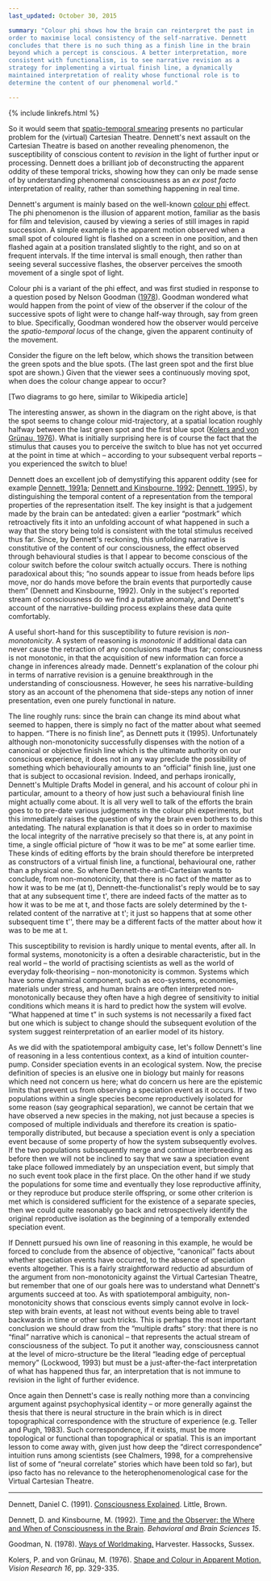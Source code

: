 ```yaml
---
last_updated: October 30, 2015

summary: "Colour phi shows how the brain can reinterpret the past in
order to maximise local consistency of the self-narrative. Dennett
concludes that there is no such thing as a finish line in the brain
beyond which a percept is conscious. A better interpretation, more
consistent with functionalism, is to see narrative revision as a
strategy for implementing a virtual finish line, a dynamically
maintained interpretation of reality whose functional role is to
determine the content of our phenomenal world."

---
```


{% include linkrefs.html %}

So it would seem that
[spatio-temporal smearing](multiple-drafts-dennett-spatio-temporal.html)
presents no particular problem for the (virtual) Cartesian Theatre.
Dennett's next assault on the Cartesian Theatre is based on another
revealing phenomenon, the susceptibility of conscious content to
_revision_ in the light of further input or processing. Dennett does a
brilliant job of deconstructing the apparent oddity of these temporal
tricks, showing how they can only be made sense of by understanding
phenomenal consciousness as an _ex post facto_ interpretation of
reality, rather than something happening in real time.

Dennett's argument is mainly based on the well-known
[colour phi](https://en.wikipedia.org/wiki/Color_phi_phenomenon) effect.
The phi phenomenon is the illusion of apparent motion, familiar as the
basis for film and television, caused by viewing a series of still
images in rapid succession. A simple example is the apparent motion
observed when a small spot of coloured light is flashed on a screen in
one position, and then flashed again at a position translated slightly
to the right, and so on at frequent intervals. If the time interval is
small enough, then rather than seeing several successive flashes, the
observer perceives the smooth movement of a single spot of light.

Colour phi is a variant of the phi effect, and was first studied in
response to a question posed by Nelson Goodman ([1978](#goodman78)).
Goodman wondered what would happen from the point of view of the
observer if the colour of the successive spots of light were to change
half-way through, say from green to blue. Specifically, Goodman wondered
how the observer would perceive the _spatio-temporal locus_ of the
change, given the apparent continuity of the movement.

Consider the figure on the left below, which shows the transition
between the green spots and the blue spots. (The last green spot and the
first blue spot are shown.) Given that the viewer sees a continuously
moving spot, when does the colour change appear to occur?

[Two diagrams to go here, similar to Wikipedia article]

The interesting answer, as shown in the diagram on the right above, is
that the spot seems to change colour mid-trajectory, at a spatial
location roughly halfway between the last green spot and the first blue
spot ([Kolers and von Grünau, 1976](#kolers76)). What is initially
surprising here is of course the fact that the stimulus that causes you
to perceive the switch to blue has not yet occurred at the point in time
at which – according to your subsequent verbal reports – you experienced
the switch to blue!

Dennett does an excellent job of demystifying this apparent oddity (see
for example [Dennett, 1991a](#dennett91a);
[Dennett and Kinsbourne, 1992](#dennett92);
[Dennett, 1995](#dennett95)), by distinguishing the temporal content of
a representation from the temporal properties of the representation
itself. The key insight is that a judgement made by the brain can be
antedated: given a earlier “postmark” which retroactively fits it into
an unfolding account of what happened in such a way that the story being
told is consistent with the total stimulus received thus far. Since, by
Dennett's reckoning, this unfolding narrative is constitutive of the
content of our consciousness, the effect observed through behavioural
studies is that I appear to become conscious of the colour switch before
the colour switch actually occurs. There is nothing paradoxical about
this; “no sounds appear to issue from heads before lips move, nor do
hands move before the brain events that purportedly cause them” (Dennett
and Kinsbourne, 1992). Only in the subject's reported stream of
consciousness do we find a putative anomaly, and Dennett's account of
the narrative-building process explains these data quite comfortably.

A useful short-hand for this susceptibility to future revision is
_non-monotonicity_. A system of reasoning is _monotonic_ if additional
data can never cause the retraction of any conclusions made thus far;
consciousness is not monotonic, in that the acquisition of new
information can force a change in inferences already made. Dennett's
explanation of the colour phi in terms of narrative revision is a
genuine breakthrough in the understanding of consciousness. However, he
sees his narrative-building story as an account of the phenomena that
side-steps any notion of inner presentation, even one purely functional
in nature.

The line roughly runs: since the brain can change its mind about what
seemed to happen, there is simply no fact of the matter about what
seemed to happen. “There is no finish line”, as Dennett puts it (1995).
Unfortunately although non-monotonicity successfully dispenses with the
notion of a canonical or objective finish line which is the ultimate
authority on our conscious experience, it does not in any way preclude
the possibility of something which behaviourally amounts to an
“official” finish line, just one that is subject to occasional revision.
Indeed, and perhaps ironically, Dennett's Multiple Drafts Model in
general, and his account of colour phi in particular, amount to a theory
of how just such a behavioural finish line might actually come about. It
is all very well to talk of the efforts the brain goes to to pre-date
various judgements in the colour phi experiments, but this immediately
raises the question of why the brain even bothers to do this antedating.
The natural explanation is that it does so in order to maximise the
local integrity of the narrative precisely so that there is, at any
point in time, a single official picture of “how it was to be me” at
some earlier time. These kinds of editing efforts by the brain should
therefore be interpreted as constructors of a virtual finish line, a
functional, behavioural one, rather than a physical one. So where
Dennett-the-anti-Cartesian wants to conclude, from non-monotonicity,
that there is no fact of the matter as to how it was to be me (at t),
Dennett-the-functionalist's reply would be to say that at any subsequent
time t', there are indeed facts of the matter as to how it was to be me
at t, and those facts are solely determined by the t-related content of
the narrative at t'; it just so happens that at some other subsequent
time t'', there may be a different facts of the matter about how it was
to be me at t.

This susceptibility to revision is hardly unique to mental events, after
all. In formal systems, monotonicity is a often a desirable
characteristic, but in the real world – the world of practising
scientists as well as the world of everyday folk-theorising –
non-monotonicity is common. Systems which have some dynamical component,
such as eco-systems, economies, materials under stress, and human brains
are often interpreted non-monotonically because they often have a high
degree of sensitivity to initial conditions which means it is hard to
predict how the system will evolve. “What happened at time t” in such
systems is not necessarily a fixed fact but one which is subject to
change should the subsequent evolution of the system suggest
reinterpretation of an earlier model of its history.

As we did with the spatiotemporal ambiguity case, let's follow Dennett's
line of reasoning in a less contentious context, as a kind of intuition
counter-pump. Consider speciation events in an ecological system. Now,
the precise definition of species is an elusive one in biology but
mainly for reasons which need not concern us here; what do concern us
here are the epistemic limits that prevent us from observing a
speciation event as it occurs. If two populations within a single
species become reproductively isolated for some reason (say geographical
separation), we cannot be certain that we have observed a new species in
the making, not just because a species is composed of multiple
individuals and therefore its creation is spatio-temporally distributed,
but because a speciation event is only a speciation event because of
some property of how the system subsequently evolves. If the two
populations subsequently merge and continue interbreeding as before then
we will not be inclined to say that we saw a speciation event take place
followed immediately by an unspeciation event, but simply that no such
event took place in the first place. On the other hand if we study the
populations for some time and eventually they lose reproductive
affinity, or they reproduce but produce sterile offspring, or some other
criterion is met which is considered sufficient for the existence of a
separate species, then we could quite reasonably go back and
retrospectively identify the original reproductive isolation as the
beginning of a temporally extended speciation event.

If Dennett pursued his own line of reasoning in this example, he would
be forced to conclude from the absence of objective, “canonical” facts
about whether speciation events have occurred, to the absence of
speciation events altogether. This is a fairly straightforward reductio
ad absurdum of the argument from non-monotonicity against the Virtual
Cartesian Theatre, but remember that one of our goals here was to
understand what Dennett's arguments succeed at too. As with
spatiotemporal ambiguity, non-monotonicity shows that conscious events
simply cannot evolve in lock-step with brain events, at least not
without events being able to travel backwards in time or other such
tricks. This is perhaps the most important conclusion we should draw
from the “multiple drafts” story: that there is no “final” narrative
which is canonical – that represents the actual stream of consciousness
of the subject. To put it another way, consciousness cannot at the level
of micro-structure be the literal “leading edge of perceptual memory”
(Lockwood, 1993) but must be a just-after-the-fact interpretation of
what has happened thus far, an interpretation that is not immune to
revision in the light of further evidence.

Once again then Dennett's case is really nothing more than a convincing
argument against psychophysical identity – or more generally against the
thesis that there is neural structure in the brain which is in direct
topographical correspondence with the structure of experience (e.g.
Teller and Pugh, 1983). Such correspondence, if it exists, must be more
topological or functional than topographical or spatial. This is an
important lesson to come away with, given just how deep the “direct
correspondence” intuition runs among scientists (see Chalmers, 1998, for
a comprehensive list of some of “neural correlate” stories which have
been told so far), but ipso facto has no relevance to the
heterophenomenological case for the Virtual Cartesian Theatre.

- - -

<a name="dennett91a"></a>Dennett, Daniel C. (1991).
[Consciousness Explained](). Little, Brown.

<a name="dennett92"></a>Dennett, D. and Kinsbourne, M. (1992).
[Time and the Observer: the Where and When of Consciousness in the Brain]().
_Behavioral and Brain Sciences 15_.

<a name="goodman78"></a>Goodman, N. (1978). [Ways of Worldmaking.]()
Harvester. Hassocks, Sussex.

<a name="kolers76"></a>Kolers, P. and von Grünau, M. (1976).
[Shape and Colour in Apparent Motion.]() _Vision Research 16_, pp.
329-335.
